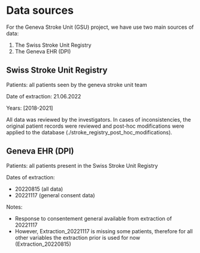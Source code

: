 # Data sources

For the Geneva Stroke Unit (GSU) project, we have use two main sources of data:
1. The Swiss Stroke Unit Registry
2. The Geneva EHR (DPI)

## Swiss Stroke Unit Registry
Patients: all patients seen by the geneva stroke unit team 

Date of extraction: 21.06.2022

Years: [2018-2021]

All data was reviewed by the investigators. In cases of inconsistencies, the original patient records were reviewed and post-hoc modifications were applied to the database (./stroke_registry_post_hoc_modifications).

## Geneva EHR (DPI)
Patients: all patients present in the Swiss Stroke Unit Registry

Dates of extraction:
- 20220815 (all data)
- 20221117 (general consent data)

Notes: 
- Response to consentement general available from extraction of 20221117
- However, Extraction_20221117 is missing some patients, therefore for all other variables the extraction prior is used for now (Extraction_20220815)
